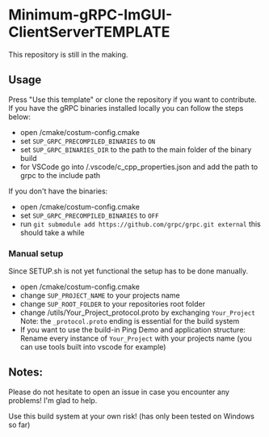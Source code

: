 # Minimum-gRPC-ImGUI-ClientServerTEMPLATE

This repository is still in the making. 
## Usage
Press "Use this template" or clone the repository if you want to contribute.
If you have the gRPC binaries installed locally you can follow the steps below:
  - open /cmake/costum-config.cmake
  - set `SUP_GRPC_PRECOMPILED_BINARIES` to `ON`
  - set `SUP_GRPC_BINARIES_DIR` to the path to the main folder of the binary build
  - for VSCode go into /.vscode/c_cpp_properties.json and add the path to grpc to the include path

If you don't have the binaries:
  - open /cmake/costum-config.cmake
  - set `SUP_GRPC_PRECOMPILED_BINARIES` to `OFF`
  - run `git submodule add https://github.com/grpc/grpc.git external` this should take a while 
 
### Manual setup
Since SETUP.sh is not yet functional the setup has to be done manually.
  - open /cmake/costum-config.cmake
  - change `SUP_PROJECT_NAME` to your projects name
  - change `SUP_ROOT_FOLDER` to your repositories root folder 
  - change /utils/Your_Project_protocol.proto by exchanging `Your_Project` Note: the `_protocol.proto` ending is essential for the build system
  - If you want to use the build-in Ping Demo and application structure: Rename every instance of `Your_Project` with your projects name (you can use tools built into vscode for example)
 
## Notes:
Please do not hesitate to open an issue in case you encounter any problems! I'm glad to help.

Use this build system at your own risk! (has only been tested on Windows so far)

